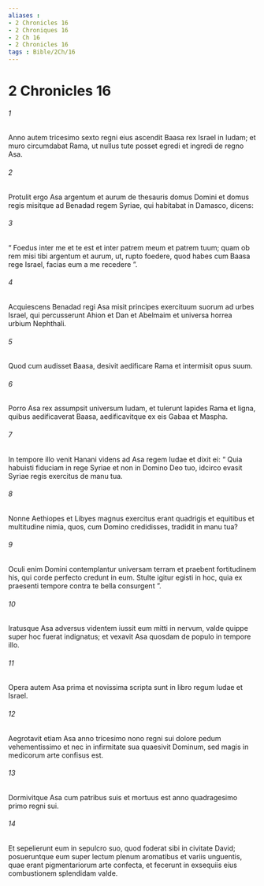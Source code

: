 ```yaml
---
aliases : 
- 2 Chronicles 16
- 2 Chroniques 16
- 2 Ch 16
- 2 Chronicles 16
tags : Bible/2Ch/16
---
```


# 2 Chronicles 16

###### 1
Anno autem tricesimo sexto regni eius ascendit Baasa rex Israel in Iudam; et muro circumdabat Rama, ut nullus tute posset egredi et ingredi de regno Asa.
###### 2
Protulit ergo Asa argentum et aurum de thesauris domus Domini et domus regis misitque ad Benadad regem Syriae, qui habitabat in Damasco, dicens: 
###### 3
“ Foedus inter me et te est et inter patrem meum et patrem tuum; quam ob rem misi tibi argentum et aurum, ut, rupto foedere, quod habes cum Baasa rege Israel, facias eum a me recedere ”. 
###### 4
Acquiescens Benadad regi Asa misit principes exercituum suorum ad urbes Israel, qui percusserunt Ahion et Dan et Abelmaim et universa horrea urbium Nephthali. 
###### 5
Quod cum audisset Baasa, desivit aedificare Rama et intermisit opus suum. 
###### 6
Porro Asa rex assumpsit universum Iudam, et tulerunt lapides Rama et ligna, quibus aedificaverat Baasa, aedificavitque ex eis Gabaa et Maspha.
###### 7
In tempore illo venit Hanani videns ad Asa regem Iudae et dixit ei: “ Quia habuisti fiduciam in rege Syriae et non in Domino Deo tuo, idcirco evasit Syriae regis exercitus de manu tua. 
###### 8
Nonne Aethiopes et Libyes magnus exercitus erant quadrigis et equitibus et multitudine nimia, quos, cum Domino credidisses, tradidit in manu tua? 
###### 9
Oculi enim Domini contemplantur universam terram et praebent fortitudinem his, qui corde perfecto credunt in eum. Stulte igitur egisti in hoc, quia ex praesenti tempore contra te bella consurgent ”. 
###### 10
Iratusque Asa adversus videntem iussit eum mitti in nervum, valde quippe super hoc fuerat indignatus; et vexavit Asa quosdam de populo in tempore illo.
###### 11
Opera autem Asa prima et novissima scripta sunt in libro regum Iudae et Israel.
###### 12
Aegrotavit etiam Asa anno tricesimo nono regni sui dolore pedum vehementissimo et nec in infirmitate sua quaesivit Dominum, sed magis in medicorum arte confisus est. 
###### 13
Dormivitque Asa cum patribus suis et mortuus est anno quadragesimo primo regni sui. 
###### 14
Et sepelierunt eum in sepulcro suo, quod foderat sibi in civitate David; posueruntque eum super lectum plenum aromatibus et variis unguentis, quae erant pigmentariorum arte confecta, et fecerunt in exsequiis eius combustionem splendidam valde.
